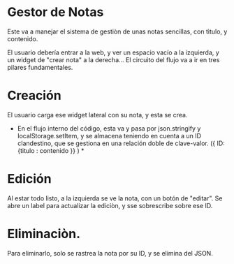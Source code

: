 # Gestor de Notas

Este va a manejar el sistema de gestiòn de unas notas sencillas, con tìtulo, y contenido.

El usuario debería entrar a la web, y ver un espacio vacío a la izquierda, y un widget de "crear nota" a la derecha...
El circuìto del flujo va a ir en tres pilares fundamentales.

# Creación

El usuario carga ese widget lateral con su nota, y esta se crea.

* En el flujo interno del código, esta va y pasa por json.stringify y localStorage.setItem, y se almacena teniendo en cuenta a un ID clandestino, que se gestiona en una relación doble de clave-valor. ({ ID: {titulo : contenido }} ) *

# Edición

Al estar todo listo, a la izquierda se ve la nota, con un botón de "editar". Se abre un label para actualizar la ediciòn, y sse sobrescribe sobre ese ID.

# Eliminaciòn.
Para eliminarlo, solo se rastrea la nota por su ID, y se elimina del JSON.
